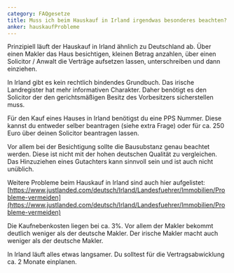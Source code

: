 ```yaml
---
category: FAQgesetze
title: Muss ich beim Hauskauf in Irland irgendwas besonderes beachten?
anker: hauskaufProbleme
---
```


Prinzipiell läuft der Hauskauf in Irland ähnlich zu Deutschland ab. Über einen Makler das Haus besichtigen, kleinen Betrag anzahlen, über einen Solicitor / Anwalt die Verträge aufsetzen lassen, unterschreiben und dann einziehen.

In Irland gibt es kein rechtlich bindendes Grundbuch. Das irische Landregister hat mehr informativen Charakter. Daher benötigt es den Solicitor der den gerichtsmäßigen Besitz des Vorbesitzers sicherstellen muss.

Für den Kauf eines Hauses in Irland benötigst du eine PPS Nummer. Diese kannst du entweder selber beantragen (siehe extra Frage) oder für ca. 250 Euro über deinen Solicitor beantragen lassen.

Vor allem bei der Besichtigung sollte die Bausubstanz genau beachtet werden. Diese ist nicht mit der hohen deutschen Qualität zu vergleichen. Das Hinzuziehen eines Gutachters kann sinnvoll sein und ist auch nicht unüblich.

Weitere Probleme beim Hauskauf in Irland sind auch hier aufgelistet: [https://www.justlanded.com/deutsch/Irland/Landesfuehrer/Immobilien/Probleme-vermeiden](https://www.justlanded.com/deutsch/Irland/Landesfuehrer/Immobilien/Probleme-vermeiden)

Die Kaufnebenkosten liegen bei ca. 3%. Vor allem der Makler bekommt deutlich weniger als der deutsche Makler. Der irische Makler macht auch weniger als der deutsche Makler.

In Irland läuft alles etwas langsamer. Du solltest für die Vertragsabwicklung ca. 2 Monate einplanen.
